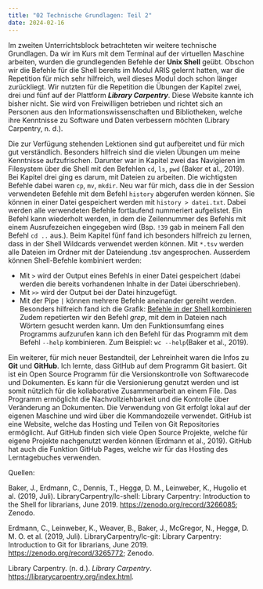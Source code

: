 ```yaml
---
title: "02 Technische Grundlagen: Teil 2"
date: 2024-02-16
---
```


Im zweiten Unterrichtsblock betrachteten wir weitere technische Grundlagen. Da wir im Kurs mit dem Terminal auf der virtuellen Maschine arbeiten, wurden die grundlegenden Befehle der **Unix Shell** geübt. Obschon wir die Befehle für die Shell bereits im Modul ARIS gelernt hatten, war die Repetition für mich sehr hilfreich, weil dieses Modul doch schon länger zurückliegt. Wir nutzten für die Repetition die Übungen der Kapitel zwei, drei und fünf auf der Plattform **_Library Carpentry_**. Diese Website kannte ich bisher nicht. Sie wird von Freiwilligen betrieben und richtet sich an Personen aus den Informationswissenschaften und Bibliotheken, welche ihre Kenntnisse zu Software und Daten verbessern möchten (Library Carpentry, n. d.). 

Die zur Verfügung stehenden Lektionen sind gut aufbereitet und für mich gut verständlich. Besonders hilfreich sind die vielen Übungen um meine Kenntnisse aufzufrischen. Darunter war in Kapitel zwei das Navigieren im Filesystem über die Shell mit den Befehlen `cd`, `ls`, `pwd` (Baker et al., 2019). 
Bei Kapitel drei ging es darum, mit Dateien zu arbeiten. Die wichtigsten Befehle dabei waren `cp`, `mv`, `mkdir`. Neu war für mich, dass die in der Session verwendeten Befehle mit dem Befehl `history` abgerufen werden können. Sie können in einer Datei gespeichert werden mit `history > datei.txt`. Dabei werden alle verwendeten Befehle fortlaufend nummeriert aufgelistet. Ein Befehl kann wiederholt werden, in dem die Zeilennummer des Befehls mit einem Ausrufezeichen eingegeben wird (Bsp. `!39` gab in meinem Fall den Befehl `cd ..` aus.). 
Beim Kapitel fünf fand ich besonders hilfreich zu lernen, dass in der Shell Wildcards verwendet werden können. Mit `*.tsv` werden alle Dateien im Ordner mit der Dateiendung .tsv angesprochen. Ausserdem können Shell-Befehle kombiniert werden:
- Mit `>` wird der Output eines Befehls in einer Datei gespeichert (dabei werden die bereits vorhandenen Inhalte in der Datei überschrieben).
- Mit `>>` wird der Output bei der Datei hinzugefügt.
- Mit der Pipe `|` können mehrere Befehle aneinander gereiht werden.  Besonders hilfreich fand ich die Grafik: [Befehle in der Shell kombinieren](https://librarycarpentry.org/lc-shell/fig/redirects-and-pipes.png)
Zudem repetierten wir den Befehl _grep_, mit dem in Dateien nach Wörtern gesucht werden kann. Um den Funktionsumfang eines Programms aufzurufen kann ich den Befehl für das Programm mit dem Befehl `--help` kombinieren. Zum Beispiel: `wc --help`(Baker et al., 2019).

Ein weiterer, für mich neuer Bestandteil, der Lehreinheit waren die Infos zu **Git** und **GitHub**. Ich lernte, dass GitHub auf dem Programm Git basiert. Git ist ein Open Source Programm für die Versionskontrolle von Softwarecode und Dokumenten. Es kann für die Versionierung genutzt werden und ist somit nützlich für die kollaborative Zusammenarbeit an einem File. Das Programm ermöglicht die Nachvollziehbarkeit und die Kontrolle über Veränderung an Dokumenten. Die Verwendung von Git erfolgt lokal auf der eigenen Maschine und wird über die Kommandozeile verwendet. GitHub ist eine Website, welche das Hosting und Teilen von Git Repositories ermöglicht. Auf GitHub finden sich viele Open Source Projekte, welche für eigene Projekte nachgenutzt werden können (Erdmann et al., 2019). GitHub hat auch die Funktion GitHub Pages, welche wir für das Hosting des Lerntagebuches verwenden. 

Quellen: 

Baker, J., Erdmann, C., Dennis, T., Heggø, D. M., Leinweber, K., Hugolio et al. (2019, Juli). LibraryCarpentry/lc-shell: Library Carpentry: Introduction to the Shell for librarians, June 2019. https://zenodo.org/record/3266085; Zenodo.

Erdmann, C., Leinweber, K., Weaver, B., Baker, J., McGregor, N., Heggø, D. M. O. et al. (2019, Juli). LibraryCarpentry/lc-git: Library Carpentry: Introduction to Git for librarians, June 2019. https://zenodo.org/record/3265772; Zenodo.

Library Carpentry. (n. d.). _Library Carpentry_. https://librarycarpentry.org/index.html.

